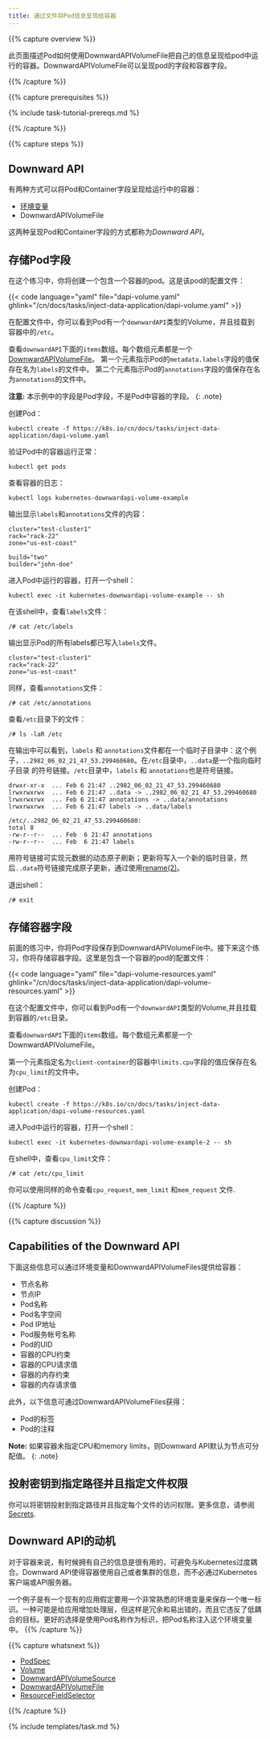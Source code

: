```yaml
---
title: 通过文件将Pod信息呈现给容器
---
```


{{% capture overview %}}

此页面描述Pod如何使用DownwardAPIVolumeFile把自己的信息呈现给pod中运行的容器。DownwardAPIVolumeFile可以呈现pod的字段和容器字段。

{{% /capture %}}


{{% capture prerequisites %}}

{% include task-tutorial-prereqs.md %}

{{% /capture %}}

{{% capture steps %}}

## Downward API

有两种方式可以将Pod和Container字段呈现给运行中的容器：

* [环境变量](/docs/tasks/configure-pod-container/environment-variable-expose-pod-information/)
* DownwardAPIVolumeFile

这两种呈现Pod和Container字段的方式都称为*Downward API*。

## 存储Pod字段

在这个练习中，你将创建一个包含一个容器的pod。这是该pod的配置文件：

{{< code language="yaml" file="dapi-volume.yaml" ghlink="/cn/docs/tasks/inject-data-application/dapi-volume.yaml" >}}

在配置文件中，你可以看到Pod有一个`downwardAPI`类型的Volume，并且挂载到容器中的`/etc`。

查看`downwardAPI`下面的`items`数组。每个数组元素都是一个[DownwardAPIVolumeFile](/docs/resources-reference/{{page.version}}/#downwardapivolumefile-v1-core)。
第一个元素指示Pod的`metadata.labels`字段的值保存在名为`labels`的文件中。
第二个元素指示Pod的`annotations`字段的值保存在名为`annotations`的文件中。

**注意:** 本示例中的字段是Pod字段，不是Pod中容器的字段。 
{: .note}

创建Pod：

```shell
kubectl create -f https://k8s.io/cn/docs/tasks/inject-data-application/dapi-volume.yaml
```

验证Pod中的容器运行正常：

```shell
kubectl get pods
```

查看容器的日志：

```shell
kubectl logs kubernetes-downwardapi-volume-example
```

输出显示`labels`和`annotations`文件的内容：

```shell
cluster="test-cluster1"
rack="rack-22"
zone="us-est-coast"

build="two"
builder="john-doe"
```

进入Pod中运行的容器，打开一个shell：

```
kubectl exec -it kubernetes-downwardapi-volume-example -- sh
```

在该shell中，查看`labels`文件：

```shell
/# cat /etc/labels
```

输出显示Pod的所有labels都已写入`labels`文件。

```shell
cluster="test-cluster1"
rack="rack-22"
zone="us-est-coast"
```

同样，查看`annotations`文件：

```shell
/# cat /etc/annotations
```

查看`/etc`目录下的文件：

```shell
/# ls -laR /etc
```

在输出中可以看到，`labels` 和 `annotations`文件都在一个临时子目录中：这个例子，`..2982_06_02_21_47_53.299460680`。在`/etc`目录中，`..data`是一个指向临时子目录
的符号链接。`/etc`目录中，`labels` 和 `annotations`也是符号链接。

```
drwxr-xr-x  ... Feb 6 21:47 ..2982_06_02_21_47_53.299460680
lrwxrwxrwx  ... Feb 6 21:47 ..data -> ..2982_06_02_21_47_53.299460680
lrwxrwxrwx  ... Feb 6 21:47 annotations -> ..data/annotations
lrwxrwxrwx  ... Feb 6 21:47 labels -> ..data/labels

/etc/..2982_06_02_21_47_53.299460680:
total 8
-rw-r--r--  ... Feb  6 21:47 annotations
-rw-r--r--  ... Feb  6 21:47 labels
```

用符号链接可实现元数据的动态原子刷新；更新将写入一个新的临时目录，然后`..data`符号链接完成原子更新，通过使用[rename(2)](http://man7.org/linux/man-pages/man2/rename.2.html)。

退出shell：

```shell
/# exit
```

## 存储容器字段

前面的练习中，你将Pod字段保存到DownwardAPIVolumeFile中。接下来这个练习，你将存储容器字段。这里是包含一个容器的pod的配置文件：

{{< code language="yaml" file="dapi-volume-resources.yaml" ghlink="/cn/docs/tasks/inject-data-application/dapi-volume-resources.yaml" >}}

在这个配置文件中，你可以看到Pod有一个`downwardAPI`类型的Volume,并且挂载到容器的`/etc`目录。

查看`downwardAPI`下面的`items`数组。每个数组元素都是一个DownwardAPIVolumeFile。

第一个元素指定名为`client-container`的容器中`limits.cpu`字段的值应保存在名为`cpu_limit`的文件中。

创建Pod：

```shell
kubectl create -f https://k8s.io/cn/docs/tasks/inject-data-application/dapi-volume-resources.yaml
```

进入Pod中运行的容器，打开一个shell：

```
kubectl exec -it kubernetes-downwardapi-volume-example-2 -- sh
```

在shell中，查看`cpu_limit`文件：

```shell
/# cat /etc/cpu_limit
```
你可以使用同样的命令查看`cpu_request`, `mem_limit` 和`mem_request` 文件.

{{% /capture %}}

{{% capture discussion %}}

## Capabilities of the Downward API

下面这些信息可以通过环境变量和DownwardAPIVolumeFiles提供给容器：

* 节点名称
* 节点IP
* Pod名称
* Pod名字空间
* Pod IP地址
* Pod服务帐号名称
* Pod的UID
* 容器的CPU约束
* 容器的CPU请求值
* 容器的内存约束
* 容器的内存请求值

此外，以下信息可通过DownwardAPIVolumeFiles获得：

* Pod的标签
* Pod的注释

**Note:** 如果容器未指定CPU和memory limits，则Downward API默认为节点可分配值。
{: .note}

## 投射密钥到指定路径并且指定文件权限

你可以将密钥投射到指定路径并且指定每个文件的访问权限。更多信息，请参阅[Secrets](/docs/concepts/configuration/secret/).

## Downward API的动机

对于容器来说，有时候拥有自己的信息是很有用的，可避免与Kubernetes过度耦合。Downward API使得容器使用自己或者集群的信息，而不必通过Kubernetes客户端或API服务器。

一个例子是有一个现有的应用假定要用一个非常熟悉的环境变量来保存一个唯一标识。一种可能是给应用增加处理层，但这样是冗余和易出错的，而且它违反了低耦合的目标。更好的选择是使用Pod名称作为标识，把Pod名称注入这个环境变量中。
{{% /capture %}}


{{% capture whatsnext %}}

* [PodSpec](/docs/resources-reference/{{page.version}}/#podspec-v1-core)
* [Volume](/docs/resources-reference/{{page.version}}/#volume-v1-core)
* [DownwardAPIVolumeSource](/docs/resources-reference/{{page.version}}/#downwardapivolumesource-v1-core)
* [DownwardAPIVolumeFile](/docs/resources-reference/{{page.version}}/#downwardapivolumefile-v1-core)
* [ResourceFieldSelector](/docs/resources-reference/{{page.version}}/#resourcefieldselector-v1-core)

{{% /capture %}}

{% include templates/task.md %}
